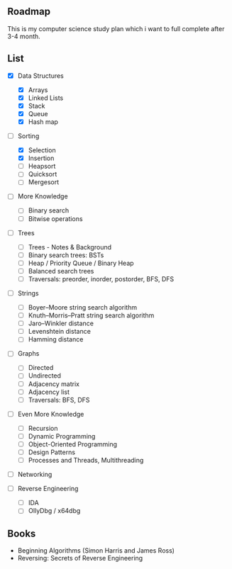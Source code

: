 ## Roadmap

This is my computer science study plan which i want to full complete after 3-4 month.

## List

- [x] Data Structures
  - [x] Arrays
  - [x] Linked Lists
  - [x] Stack
  - [x] Queue
  - [x] Hash map

- [ ] Sorting
  - [x] Selection
  - [x] Insertion
  - [ ] Heapsort
  - [ ] Quicksort
  - [ ] Mergesort

- [ ] More Knowledge
  - [ ] Binary search
  - [ ] Bitwise operations

- [ ] Trees
  - [ ] Trees - Notes & Background
  - [ ] Binary search trees: BSTs
  - [ ] Heap / Priority Queue / Binary Heap
  - [ ] Balanced search trees
  - [ ] Traversals: preorder, inorder, postorder, BFS, DFS

- [ ] Strings
  - [ ] Boyer–Moore string search algorithm
  - [ ] Knuth–Morris–Pratt string search algorithm
  - [ ] Jaro–Winkler distance
  - [ ] Levenshtein distance
  - [ ] Hamming distance

- [ ] Graphs
  - [ ] Directed
  - [ ] Undirected
  - [ ] Adjacency matrix
  - [ ] Adjacency list
  - [ ] Traversals: BFS, DFS

- [ ] Even More Knowledge
  - [ ] Recursion
  - [ ] Dynamic Programming
  - [ ] Object-Oriented Programming
  - [ ] Design Patterns
  - [ ] Processes and Threads, Multithreading

- [ ] Networking

- [ ] Reverse Engineering
  - [ ] IDA
  - [ ] OllyDbg / x64dbg

## Books

- Beginning Algorithms (Simon Harris and James Ross)
- Reversing: Secrets of Reverse Engineering